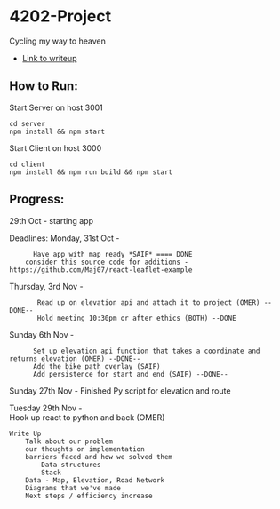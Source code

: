 # 4202-Project
Cycling my way to heaven 

- [Link to writeup](https://docs.google.com/document/d/1itd2pjl9M-Gs1YrIBd-Tyzf9qoc0MPabg79cnoF1KHI/edit?usp=sharing)

## How to Run:
Start Server on host 3001
 ```
cd server
npm install && npm start
```

Start Client on host 3000
 ```
cd client
npm install && npm run build && npm start
```


## Progress:
29th Oct - starting app

Deadlines:
Monday, 31st Oct - 

          Have app with map ready *SAIF* ==== DONE
		consider this source code for additions - https://github.com/Maj07/react-leaflet-example

Thursday, 3rd Nov - 
           
           Read up on elevation api and attach it to project (OMER) --DONE--
           Hold meeting 10:30pm or after ethics (BOTH) --DONE

Sunday 6th Nov -

          Set up elevation api function that takes a coordinate and returns elevation (OMER) --DONE--
          Add the bike path overlay (SAIF) 
          Add persistence for start and end (SAIF) --DONE--

Sunday 27th Nov -
	Finished Py script for elevation and route


Tuesday 29th Nov -	
	Hook up react to python and back (OMER)
	
	Write Up
		Talk about our problem
		our thoughts on implementation
		barriers faced and how we solved them
			Data structures
			Stack
		Data - Map, Elevation, Road Network
		Diagrams that we've made
		Next steps / efficiency increase
